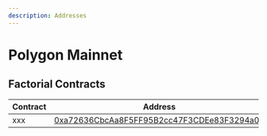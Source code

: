 ```yaml
---
description: Addresses
---
```


# Polygon Mainnet

## Factorial Contracts

| Contract      | Address                 |
| ------------- | ----------------------- |
| xxx  | [0xa72636CbcAa8F5FF95B2cc47F3CDEe83F3294a0B](https://polygonscan.com/address/0xa72636CbcAa8F5FF95B2cc47F3CDEe83F3294a0B#code) |
